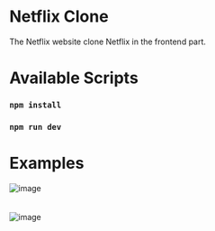 # Netflix Clone
The Netflix website clone Netflix in the frontend part.
# Available Scripts

### `npm install`
### `npm run dev`

# Examples
![image](https://github.com/user-attachments/assets/3d0276d2-8b8b-48ea-bc74-03dd3def3d9b)
<br/>
<br/>
<br/>
![image](https://github.com/user-attachments/assets/abb7fc15-ee2f-493b-a276-ae4ccc63dbc3)

